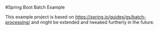 #Spring Boot Batch Example

This example project is based on https://spring.io/guides/gs/batch-processing/ and might
be extended and tweaked furtherly in the future.
